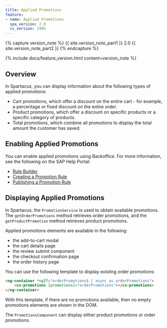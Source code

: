 ```yaml
---
title: Applied Promotions
feature:
- name: Applied Promotions
  spa_version: 2.0
  cx_version: 1905
---
```


{% capture version_note %}
{{ site.version_note_part1 }} 2.0 {{ site.version_note_part2 }}
{% endcapture %}

{% include docs/feature_version.html content=version_note %}

## Overview

In Spartacus, you can display information about the following types of applied promotions:

- Cart promotions, which offer a discount on the entire cart - for example, a percentage or fixed discount on the entire order.
- Product promotions, which offer a discount on specific products or a specific category of products.
- Total promotions, which combine all promotions to display the total amount the customer has saved.

## Enabling Applied Promotions

You can enable applied promotions using Backoffice. For more information, see the following on the SAP Help Portal:

- [Rule Builder](https://help.sap.com/viewer/9d346683b0084da2938be8a285c0c27a/latest/en-US/109559e50e8340459e8d25921541f297.html)
- [Creating a Promotion Rule](https://help.sap.com/viewer/9d346683b0084da2938be8a285c0c27a/latest/en-US/3f8f896e506d4e0bbe19e978ae775577.html)
- [Publishing a Promotion Rule](https://help.sap.com/viewer/9d346683b0084da2938be8a285c0c27a/latest/en-US/15cdf4e5e27040398d67669506ac931f.html)

## Displaying Applied Promotions

In Spartacus, the `PromotionService` is used to obtain available promotions. The `getOrderPromotions` method retrieves order promotions, and the `getProductPromotion` method retrieves product promotions.

Applied promotions elements are available in the following:

- the add-to-cart modal
- the cart details page
- the review submit component
- the checkout confirmation page
- the order history page

You can use the following template to display existing order promotions:

```html
<ng-container *ngIf="orderPromotions$ | async as orderPromotions">
    <cx-promotions [promotions]="orderPromotions"></cx-promotions>
</ng-container>
```

With this template, if there are no promotions available, then no empty promotions elements are shown in the DOM.

The `PromotionsComponent` can display either product promotions or order promotions.
